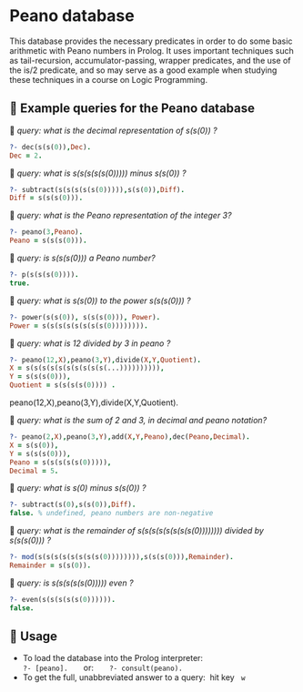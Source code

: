 # Peano database

This database provides the necessary predicates in order to do some basic arithmetic with Peano numbers in Prolog. It uses important techniques such as tail-recursion, accumulator-passing, wrapper predicates, and the use of the is/2 predicate, and so may serve as a good example when studying these techniques in a course on Logic Programming.

## 🔹 Example queries for the Peano database

🔸 *query: what is the decimal representation of s(s(0)) ?*

```prolog
?- dec(s(s(0)),Dec).
Dec = 2.
```

🔸 *query: what is s(s(s(s(s(0))))) minus s(s(0)) ?*

```prolog
?- subtract(s(s(s(s(s(0))))),s(s(0)),Diff).  
Diff = s(s(s(0))).
```

🔸 *query: what is the Peano representation of the integer 3?*  

```prolog
?- peano(3,Peano).
Peano = s(s(s(0))).
```

🔸 *query: is s(s(s(0))) a Peano number?*  

```prolog
?- p(s(s(s(0)))).
true.
```

🔸 *query: what is s(s(0)) to the power s(s(s(0))) ?*  

```prolog
?- power(s(s(0)), s(s(s(0))), Power).
Power = s(s(s(s(s(s(s(s(0)))))))).
```

🔸 *query: what is 12 divided by 3 in peano ?*  

```prolog
?- peano(12,X),peano(3,Y),divide(X,Y,Quotient).
X = s(s(s(s(s(s(s(s(s(s(...)))))))))),
Y = s(s(s(0))),
Quotient = s(s(s(s(0)))) .
```

peano(12,X),peano(3,Y),divide(X,Y,Quotient).

🔸 *query: what is the sum of 2 and 3, in decimal and peano notation?*

```prolog
?- peano(2,X),peano(3,Y),add(X,Y,Peano),dec(Peano,Decimal).
X = s(s(0)),
Y = s(s(s(0))),
Peano = s(s(s(s(s(0))))),
Decimal = 5.
```

🔸 *query: what is s(0) minus s(s(0)) ?*  

```prolog
?- subtract(s(0),s(s(0)),Diff).
false. % undefined, peano numbers are non-negative
```

🔸 *query: what is the remainder of s(s(s(s(s(s(s(s(0)))))))) divided by s(s(s(0))) ?*

```prolog
?- mod(s(s(s(s(s(s(s(s(0)))))))),s(s(s(0))),Remainder).
Remainder = s(s(0)).
```

🔸 *query: is s(s(s(s(s(0))))) even ?*  

```prolog
?- even(s(s(s(s(s(0)))))).
false.
```

## 🔹 Usage

- To load the database into the Prolog interpreter:  
  ```?- [peano].```      
  or:      
  ```?- consult(peano).```
- To get the full, unabbreviated answer to a query:  hit key   `w`

